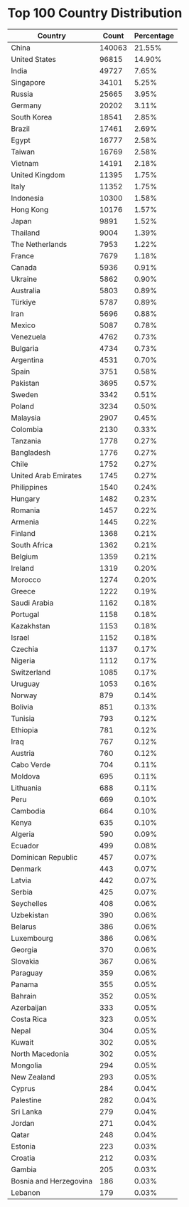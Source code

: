 # Top 100 Country Distribution
| Country | Count | Percentage |
|----|----|----|
| China | 140063 | 21.55% |
| United States | 96815 | 14.90% |
| India | 49727 | 7.65% |
| Singapore | 34101 | 5.25% |
| Russia | 25665 | 3.95% |
| Germany | 20202 | 3.11% |
| South Korea | 18541 | 2.85% |
| Brazil | 17461 | 2.69% |
| Egypt | 16777 | 2.58% |
| Taiwan | 16769 | 2.58% |
| Vietnam | 14191 | 2.18% |
| United Kingdom | 11395 | 1.75% |
| Italy | 11352 | 1.75% |
| Indonesia | 10300 | 1.58% |
| Hong Kong | 10176 | 1.57% |
| Japan | 9891 | 1.52% |
| Thailand | 9004 | 1.39% |
| The Netherlands | 7953 | 1.22% |
| France | 7679 | 1.18% |
| Canada | 5936 | 0.91% |
| Ukraine | 5862 | 0.90% |
| Australia | 5803 | 0.89% |
| Türkiye | 5787 | 0.89% |
| Iran | 5696 | 0.88% |
| Mexico | 5087 | 0.78% |
| Venezuela | 4762 | 0.73% |
| Bulgaria | 4734 | 0.73% |
| Argentina | 4531 | 0.70% |
| Spain | 3751 | 0.58% |
| Pakistan | 3695 | 0.57% |
| Sweden | 3342 | 0.51% |
| Poland | 3234 | 0.50% |
| Malaysia | 2907 | 0.45% |
| Colombia | 2130 | 0.33% |
| Tanzania | 1778 | 0.27% |
| Bangladesh | 1776 | 0.27% |
| Chile | 1752 | 0.27% |
| United Arab Emirates | 1745 | 0.27% |
| Philippines | 1540 | 0.24% |
| Hungary | 1482 | 0.23% |
| Romania | 1457 | 0.22% |
| Armenia | 1445 | 0.22% |
| Finland | 1368 | 0.21% |
| South Africa | 1362 | 0.21% |
| Belgium | 1359 | 0.21% |
| Ireland | 1319 | 0.20% |
| Morocco | 1274 | 0.20% |
| Greece | 1222 | 0.19% |
| Saudi Arabia | 1162 | 0.18% |
| Portugal | 1158 | 0.18% |
| Kazakhstan | 1153 | 0.18% |
| Israel | 1152 | 0.18% |
| Czechia | 1137 | 0.17% |
| Nigeria | 1112 | 0.17% |
| Switzerland | 1085 | 0.17% |
| Uruguay | 1053 | 0.16% |
| Norway | 879 | 0.14% |
| Bolivia | 851 | 0.13% |
| Tunisia | 793 | 0.12% |
| Ethiopia | 781 | 0.12% |
| Iraq | 767 | 0.12% |
| Austria | 760 | 0.12% |
| Cabo Verde | 704 | 0.11% |
| Moldova | 695 | 0.11% |
| Lithuania | 688 | 0.11% |
| Peru | 669 | 0.10% |
| Cambodia | 664 | 0.10% |
| Kenya | 635 | 0.10% |
| Algeria | 590 | 0.09% |
| Ecuador | 499 | 0.08% |
| Dominican Republic | 457 | 0.07% |
| Denmark | 443 | 0.07% |
| Latvia | 442 | 0.07% |
| Serbia | 425 | 0.07% |
| Seychelles | 408 | 0.06% |
| Uzbekistan | 390 | 0.06% |
| Belarus | 386 | 0.06% |
| Luxembourg | 386 | 0.06% |
| Georgia | 370 | 0.06% |
| Slovakia | 367 | 0.06% |
| Paraguay | 359 | 0.06% |
| Panama | 355 | 0.05% |
| Bahrain | 352 | 0.05% |
| Azerbaijan | 333 | 0.05% |
| Costa Rica | 323 | 0.05% |
| Nepal | 304 | 0.05% |
| Kuwait | 302 | 0.05% |
| North Macedonia | 302 | 0.05% |
| Mongolia | 294 | 0.05% |
| New Zealand | 293 | 0.05% |
| Cyprus | 284 | 0.04% |
| Palestine | 282 | 0.04% |
| Sri Lanka | 279 | 0.04% |
| Jordan | 271 | 0.04% |
| Qatar | 248 | 0.04% |
| Estonia | 223 | 0.03% |
| Croatia | 212 | 0.03% |
| Gambia | 205 | 0.03% |
| Bosnia and Herzegovina | 186 | 0.03% |
| Lebanon | 179 | 0.03% |
